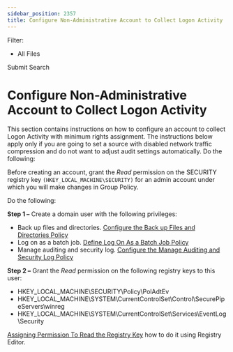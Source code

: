 ```yaml
---
sidebar_position: 2357
title: Configure Non-Administrative Account to Collect Logon Activity
---
```


Filter: 

* All Files

Submit Search

# Configure Non-Administrative Account to Collect Logon Activity

This section contains instructions on how to configure an account to collect Logon Activity with minimum rights assignment. The instructions below apply only if you are going to set a source with disabled network traffic compression and do not want to adjust audit settings automatically. Do the following:

Before creating an account, grant the *Read* permission on the SECURITY registry key `(HKEY_LOCAL_MACHINE\SECURITY)` for an admin account under which you will make changes in Group Policy.

Do the following:

**Step 1 –** Create a domain user with the following privileges:

* Back up files and directories. [Configure the Back up Files and Directories Policy](../Computer/BackupFilesDirectories "Configuring 'Back up Files and Directories' Policy")
* Log on as a batch job. [Define Log On As a Batch Job Policy](../ActiveDirectory/LogOnAsBatch "Define Log On As a Batch Job Policy")
* Manage auditing and security log. [Configure the Manage Auditing and Security Log Policy](../ActiveDirectory/ManageAuditingSecurityLog "Configuring 'Manage Auditing and Security Log' Policy")

**Step 2 –** Grant the *Read* permission on the following registry keys to this user:

* HKEY\_LOCAL\_MACHINE\SECURITY\Policy\PolAdtEv
* HKEY\_LOCAL\_MACHINE\SYSTEM\CurrentControlSet\Control\SecurePipeServers\winreg
* HKEY\_LOCAL\_MACHINE\SYSTEM\CurrentControlSet\Services\EventLog\Security

[Assigning Permission To Read the Registry Key](../ActiveDirectory/PermissionsRegistryKeys "Assigning Permission To Read the Registry Key") how to do it using Registry Editor.